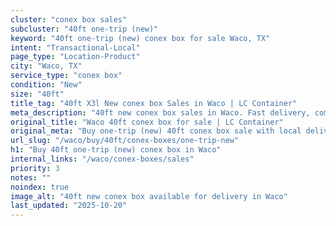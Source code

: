 ```yaml
---
cluster: "conex box sales"
subcluster: "40ft one-trip (new)"
keyword: "40ft one-trip (new) conex box for sale Waco, TX"
intent: "Transactional-Local"
page_type: "Location-Product"
city: "Waco, TX"
service_type: "conex box"
condition: "New"
size: "40ft"
title_tag: "40ft X3l New conex box Sales in Waco | LC Container"
meta_description: "40ft new conex box sales in Waco. Fast delivery, competitive pricing. Serving conex boxes area. Quote ID: PHJ. Call (214) 524-4168 for your free quote today."
original_title: "Waco 40ft conex box for sale | LC Container"
original_meta: "Buy one-trip (new) 40ft conex box sale with local delivery in Waco, TX. LC Container — local Since 2003. Request a fast quote today."
url_slug: "/waco/buy/40ft/conex-boxes/one-trip-new"
h1: "Buy 40ft one-trip (new) conex box in Waco"
internal_links: "/waco/conex-boxes/sales"
priority: 3
notes: ""
noindex: true
image_alt: "40ft new conex box available for delivery in Waco"
last_updated: "2025-10-20"
---
```


<!-- TODO: Add unique city/inventory copy, images, and internal links here. -->

